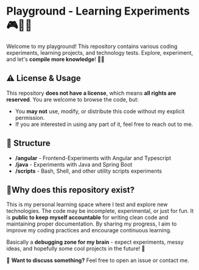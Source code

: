 # Playground - Learning Experiments 🎮🧑‍🔬

Welcome to my playground! This repository contains various coding experiments, learning projects, and technology tests. Explore, experiment, and let's **compile more knowledge**! 🚀💡

## ⚠️ License & Usage

This repository **does not have a license**, which means **all rights are reserved**. You are welcome to browse the code, but:

- You **may not** use, modify, or distribute this code without my explicit permission.
- If you are interested in using any part of it, feel free to reach out to me.

## 📂 Structure

- **/angular** - Frontend-Experiments with Angular and Typescript
- **/java** - Experiments with Java and Spring Boot
- **/scripts** - Bash, Shell, and other utility scripts experiments

## 🤔Why does this repository exist?

This is my personal learning space where I test and explore new technologies. The code may be incomplete, experimental, or just for fun. It is **public to keep myself accountable** for writing clean code and maintaining proper documentation. By sharing my progress, I aim to improve my coding practices and encourage continuous learning.

Basically a **debugging zone for my brain** - expect experiments, messy ideas, and hopefully some cool projects in the future! 🚀

📩 **Want to discuss something?** Feel free to open an issue or contact me.
